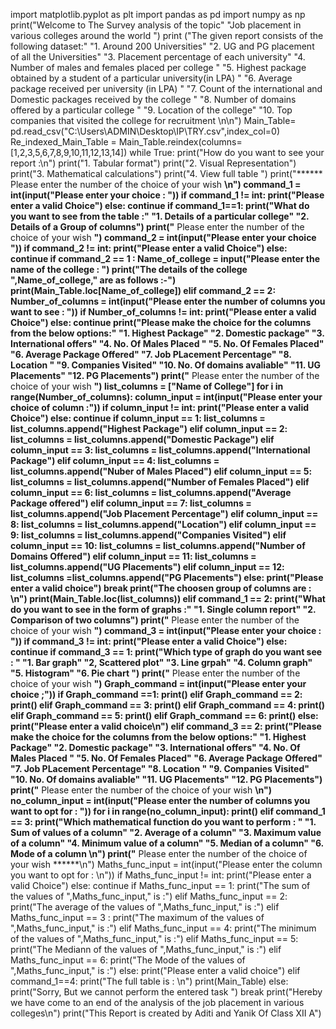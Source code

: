 import matplotlib.pyplot as plt
import pandas as pd
import numpy as np
print("Welcome to The Survey analysis of the topic"
      "Job placement in various colleges around the world ")
print ("The given report consists of the following dataset:"
       "1.  Around 200 Universities"
       "2.  UG and PG placement of all the Universities"
       "3.  Placement percentage of each university"
       "4.  Number of males and females placed per college "
       "5.  Highest package obtained by a student of a particular university(in LPA) "
       "6.  Average package received per university (in LPA) "
       "7.  Count of the international and Domestic packages received by the college "
       "8.  Number of domains offered by a particular college "
       "9.  Location of the college"
       "10. Top companies that visited the college for recruitment \n\n")
Main_Table= pd.read_csv("C:\\Users\ADMIN\Desktop\IP\TRY.csv",index_col=0)
Re_indexed_Main_Table = Main_Table.reindex(columns=[1,2,3,5,6,7,8,9,10,11,12,13,14])
while True:
    print("How do you want to see your report :\n")
    print("1. Tabular format")
    print("2. Visual Representation")
    print("3. Mathematical calculations")
    print("4. View full table ")
    print("****** Please enter the number of the choice of your wish ******\n")
    command_1 = int(input("Please enter your choice : "))
    if command_1 != int:
        print("Please enter a valid Choice")
    else:
        continue
    if command_1==1:
        print("What do you want to see from the table :"
              "1. Details of a particular college"
              "2. Details of a Group of columns")
        print("****** Please enter the number of the choice of your wish ******")
        command_2 = int(input("Please enter your choice "))
        if command_2 != int:
            print("Please enter a valid Choice")
        else:
            continue
        if command_2 == 1 :
            Name_of_college = input("Please enter the name of the college : ")
            print("The details of the college ",Name_of_college," are as follows :-")
            print(Main_Table.loc[Name_of_college])
        elif command_2 == 2:
            Number_of_columns = int(input("Please enter the number of columns you want to see : "))
            if Number_of_columns != int:
                print("Please enter a valid Choice")
            else:
                continue
            print("Please make the choice for the columns from the below options:"
                  "1.  Highest Package"
                  "2.  Domestic package"
                  "3.  International offers"
                  "4.  No. Of Males Placed "
                  "5.  No. Of Females Placed"
                  "6.  Average Package Offered"
                  "7.  Job PLacement Percentage"
                  "8.  Location "
                  "9.  Companies Visited"
                  "10. No. Of domains avaliable"
                  "11. UG Placements"
                  "12. PG Placements")
            print("****** Please enter the number of the choice of your wish ******")
            list_columns = ["Name of College"]
            for i in range(Number_of_columns):
                column_input = int(input("Please enter your choice of column :"))
                if column_input != int:
                    print("Please enter a valid Choice")
                else:
                    continue
                if column_input == 1:
                    list_columns = list_columns.append("Highest Package")
                elif column_input == 2:
                    list_columns = list_columns.append("Domestic Package")
                elif column_input == 3:
                    list_columns = list_columns.append("International Package")
                elif column_input == 4:
                    list_columns = list_columns.append("Nuber of Males Placed")
                elif column_input == 5:
                    list_columns = list_columns.append("Number of Females Placed")
                elif column_input == 6:
                    list_columns = list_columns.append("Average Package offered")
                elif column_input == 7:
                    list_columns = list_columns.append("Job Placement Percentage")
                elif column_input == 8:
                    list_columns = list_columns.append("Location")
                elif column_input == 9:
                    list_columns = list_columns.append("Companies Visited")
                elif column_input == 10:
                    list_columns = list_columns.append("Number of Domains Offered")
                elif column_input == 11:
                    list_columns = list_columns.append("UG Placements")
                elif column_input == 12:
                    list_columns =list_columns.append("PG Placements")
                else:
                    print("Please enter a valid choice")
                    break
            print("The choosen group of columns are : \n")
            print(Main_Table.loc(list_columns))
    elif command_1 == 2:
        print("What do you want to see in the form of graphs :"
              "1. Single column report"
              "2. Comparison of two columns")
        print("****** Please enter the number of the choice of your wish ******")
        command_3 = int(input("Please enter your choice : "))
        if command_3 != int:
            print("Please enter a valid Choice")
        else:
            continue
        if command_3 == 1:
            print("Which type of graph do you want see : "
                  "1. Bar graph"
                  "2, Scattered plot"
                  "3. Line grpah"
                  "4. Column graph"
                  "5. Histogram"
                  "6. Pie chart ")
            print("****** Please enter the number of the choice of your wish ******")
            Graph_command = int(input("Please enter your choice ;"))
            if Graph_command ==1:
                print()
            elif Graph_command == 2:
                print()
            elif Graph_command == 3:
                print()
            elif Graph_command == 4:
                print()
            elif Graph_command == 5:
                print()
            elif Graph_command == 6:
                print()
            else:
                print("Please enter a valid choice\n")
        elif command_3 == 2:
            print("Please make the choice for the columns from the below options:"
                  "1.  Highest Package"
                  "2.  Domestic package"
                  "3.  International offers"
                  "4.  No. Of Males Placed "
                  "5.  No. Of Females Placed"
                  "6.  Average Package Offered"
                  "7.  Job PLacement Percentage"
                  "8.  Location "
                  "9.  Companies Visited"
                  "10. No. Of domains avaliable"
                  "11. UG Placements"
                  "12. PG Placements")
            print("****** Please enter the number of the choice of your wish ******\n")
            no_column_input = int(input("Please enter the number of columns you want to opt for : "))
            for i in range(no_column_input):
                print()
    elif command_1 == 3:
        print("Which mathematical function do you want to perform : "
              "1. Sum of values of a column"
              "2. Average of a column"
              "3. Maximum value of a column"
              "4. Minimum value of a column"
              "5. Median of a column"
              "6. Mode of a column \n")
        print("****** Please enter the number of the choice of your wish ******\n")
        Maths_func_input = int(input("Please enter the column you want to opt for : \n"))
        if Maths_func_input != int:
            print("Please enter a valid Choice")
        else:
            continue
        if Maths_func_input == 1:
            print("The sum of the values of ",Maths_func_input," is :")
        elif Maths_func_input == 2:
            print("The average of the values of ",Maths_func_input," is :")
        elif Maths_func_input == 3 :
            print("The maximum of the values of ",Maths_func_input," is :")
        elif Maths_func_input == 4:
            print("The minimum of the values of ",Maths_func_input," is :")
        elif Maths_func_input == 5:
            print("The Mediann of the values of ",Maths_func_input," is :")
        elif Maths_func_input == 6:
            print("The Mode of the values of ",Maths_func_input," is :")
        else:
            print("Please enter a valid choice")
    elif command_1==4:
        print("The full table is : \n")
        print(Main_Table)
    else:
        print("Sorry, But we cannot perform the entered task ")
    break
print("Hereby we have come to an end of the analysis of the job placement in various colleges\n")
print("This Report is created by Aditi and Yanik Of Class XII A")
